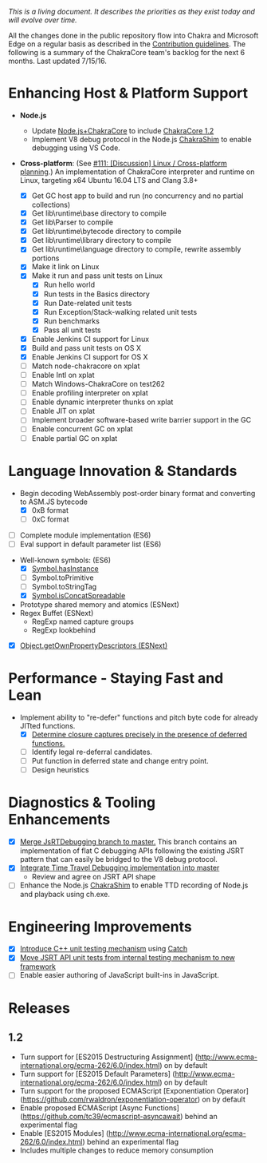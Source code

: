 _This is a living document. It describes the priorities as they exist today and will evolve over time._

All the changes done in the public repository flow into Chakra and Microsoft Edge on a regular basis as described in the [Contribution guidelines](https://github.com/Microsoft/ChakraCore/blob/master/CONTRIBUTING.md). The following is a summary of the ChakraCore team's backlog for the next 6 months. Last updated 7/15/16.

# Enhancing Host & Platform Support 
* **Node.js**
  * Update [Node.js+ChakraCore](https://github.com/nodejs/node-chakracore) to include [ChakraCore 1.2](https://github.com/Microsoft/ChakraCore/tree/release/1.2)
  * Implement V8 debug protocol in the Node.js [ChakraShim](https://github.com/nodejs/node-chakracore/tree/chakracore-master/deps/chakrashim) to enable debugging using VS Code.

* **Cross-platform**: (See [#111: \[Discussion\] Linux / Cross-platform planning](https://github.com/Microsoft/ChakraCore/issues/111).) An implementation of ChakraCore interpreter and runtime on Linux, targeting x64 Ubuntu 16.04 LTS and Clang 3.8+
  * [x] Get GC host app to build and run (no concurrency and no partial collections)
  * [x] Get lib\runtime\base directory to compile
  * [x] Get lib\Parser to compile
  * [x] Get lib\runtime\bytecode directory to compile
  * [x] Get lib\runtime\library directory to compile
  * [x] Get lib\runtime\language directory to compile, rewrite assembly portions
  * [x] Make it link on Linux
  * [x] Make it run and pass unit tests on Linux
    * [x] Run hello world
    * [x] Run tests in the Basics directory
    * [x] Run Date-related unit tests
    * [x] Run Exception/Stack-walking related unit tests
    * [x] Run benchmarks
    * [x] Pass all unit tests
  * [x] Enable Jenkins CI support for Linux
  * [x] Build and pass unit tests on OS X
  * [x] Enable Jenkins CI support for OS X
  * [ ] Match node-chakracore on xplat
  * [ ] Enable Intl on xplat
  * [ ] Match Windows-ChakraCore on test262
  * [ ] Enable profiling interpreter on xplat
  * [ ] Enable dynamic interpreter thunks on xplat
  * [ ] Enable JIT on xplat
  * [ ] Implement broader software-based write barrier support in the GC
  * [ ] Enable concurrent GC on xplat
  * [ ] Enable partial GC on xplat

# Language Innovation & Standards
* Begin decoding WebAssembly post-order binary format and converting to ASM.JS bytecode
    * [x] 0xB format
    * [ ] 0xC format
* [ ] Complete module implementation (ES6)
* [ ] Eval support in default parameter list  (ES6)
- Well-known symbols: (ES6)
    * [x] [Symbol.hasInstance](https://github.com/Microsoft/ChakraCore/pull/1063)
    * [ ] Symbol.toPrimitive
    * [ ] Symbol.toStringTag
    * [x] [Symbol.isConcatSpreadable](https://github.com/Microsoft/ChakraCore/pull/1198)
- Prototype shared memory and atomics (ESNext)
- Regex Buffet (ESNext)
    * RegExp named capture groups
    * RegExp lookbehind
* [x] [Object.getOwnPropertyDescriptors (ESNext)](https://github.com/Microsoft/ChakraCore/pull/1202)

# Performance - Staying Fast and Lean
* Implement ability to "re-defer" functions and pitch byte code for already JITted functions.
    * [x] [Determine closure captures precisely in the presence of deferred functions.](https://github.com/Microsoft/ChakraCore/pull/1167)
    * [ ] Identify legal re-deferral candidates.
    * [ ] Put function in deferred state and change entry point.
    * [ ] Design heuristics

# Diagnostics & Tooling Enhancements
* [x] [Merge JsRTDebugging branch to master.](https://github.com/Microsoft/ChakraCore/pull/926) This branch contains an implementation of flat C debugging APIs following the existing JSRT pattern that can easily be bridged to the V8 debug protocol.
* [x] [Integrate Time Travel Debugging implementation into master](https://github.com/Microsoft/ChakraCore/pull/1160)
  * Review and agree on JSRT API shape
* [ ] Enhance the Node.js [ChakraShim](https://github.com/nodejs/node-chakracore/tree/chakracore-master/deps/chakrashim) to enable TTD recording of Node.js and playback using ch.exe.

# Engineering Improvements
* [x] [Introduce C++ unit testing mechanism](https://github.com/Microsoft/ChakraCore/pull/1224) using [Catch](https://github.com/philsquared/Catch)
* [x] [Move JSRT API unit tests from internal testing mechanism to new framework](https://github.com/Microsoft/ChakraCore/pull/1224)
* [ ] Enable easier authoring of JavaScript built-ins in JavaScript.

# Releases
## 1.2
- Turn support for [ES2015 Destructuring Assignment] (http://www.ecma-international.org/ecma-262/6.0/index.html) on by default
- Turn support for [ES2015 Default Parameters] (http://www.ecma-international.org/ecma-262/6.0/index.html) on by default
- Turn support for the proposed ECMAScript [Exponentiation Operator] (https://github.com/rwaldron/exponentiation-operator) on by default
- Enable proposed ECMAScript [Async Functions] (https://github.com/tc39/ecmascript-asyncawait) behind an experimental flag
- Enable [ES2015 Modules] (http://www.ecma-international.org/ecma-262/6.0/index.html) behind an experimental flag
- Includes multiple changes to reduce memory consumption
